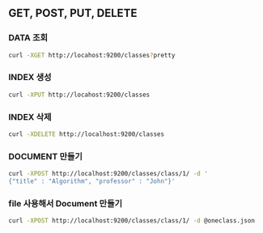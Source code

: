 ## GET, POST, PUT, DELETE

### DATA 조회
```sh
curl -XGET http://locahost:9200/classes?pretty
```

### INDEX 생성
```sh
curl -XPUT http://locahost:9200/classes
```

### INDEX 삭제
```sh
curl -XDELETE http://localhost:9200/classes
```

### DOCUMENT 만들기
```sh
curl -XPOST http://localhost:9200/classes/class/1/ -d '
{"title" : "Algorithm", "professor" : "John"}'
```

### file 사용해서 Document 만들기
```sh
curl -XPOST http://localhost:9200/classes/class/1/ -d @oneclass.json
```